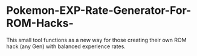 # Pokemon-EXP-Rate-Generator-For-ROM-Hacks-
This small tool functions as a new way for those creating their own ROM hack (any Gen) with balanced experience rates.
